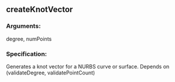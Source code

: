 ## createKnotVector
### Arguments: 
degree, numPoints
### Specification: 
Generates a knot vector for a NURBS curve or surface. Depends on (validateDegree, validatePointCount)
